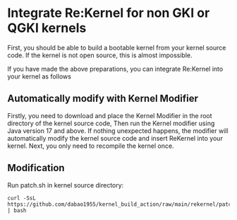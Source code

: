 # Integrate Re:Kernel for non GKI or QGKI kernels
First, you should be able to build a bootable kernel from your kernel source code. If the kernel is not open source, this is almost impossible.

If you have made the above preparations, you can integrate Re:Kernel into your kernel as follows

## Automatically modify with Kernel Modifier
Firstly, you need to download and place the Kernel Modifier in the root directory of the kernel source code, Then run the Kernel modifier using Java version 17 and above. If nothing unexpected happens, the modifier will automatically modify the kernel source code and insert ReKernel into your kernel. Next, you only need to recompile the kernel once.

## Modification
Run patch.sh in kernel source directory:
```Shell
curl -SsL https://github.com/dabao1955/kernel_build_action/raw/main/rekernel/patch.sh | bash
```
